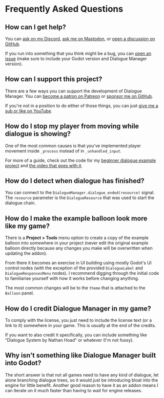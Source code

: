 # Frequently Asked Questions

## How can I get help?

You can [ask on my Discord](https://nathanhoad.net/discord), [ask me on Mastodon](https://mastodon.social/@nathanhoad), or [open a discussion on GitHub](https://github.com/nathanhoad/godot_dialogue_manager/discussions).

If you run into something that you think might be a bug, you can [open an issue](https://github.com/nathanhoad/godot_dialogue_manager/issues) (make sure to include your Godot version and Dialogue Manager version).

## How can I support this project?

There are a few ways you can support the development of Dialogue Manager. You can [become a patron on Patreon](https://patreon.com/nathanhoad) or [sponsor me on GitHub](https://github.com/sponsors/nathanhoad).

If you're not in a position to do either of those things, you can just [give me a sub or like on YouTube](https://youtube.com/@nathan_hoad).

## How do I stop my player from moving while dialogue is showing?

One of the most common causes is that you've implemented player movement inside `_process` instead of in `_unhandled_input`.

For more of a guide, check out the code for my [beginner dialogue example project](https://github.com/nathanhoad/beginner_godot4_dialogue/blob/finished/characters/coco/coco.gd#L17) and [the video that goes with it](https://youtu.be/UhPFk8FSbd8).

## How do I detect when dialogue has finished?

You can connect to the `DialogueManager.dialogue_ended(resource)` signal. The `resource` parameter is the `DialogueResource` that was used to start the dialogue chain.

## How do I make the example balloon look more like my game?

There is a **Project > Tools** menu option to create a copy of the example balloon into somewhere in your project (never edit the original example balloon directly because any changes you make will be overwritten when updating the addon).

From there it becomes an exercise in UI building using mostly Godot's UI control nodes (with the exception of the provided `DialogueLabel` and `DialogueResponsesMenu` nodes). I recommend digging through the initial code to familiarise yourself with how it works before changing anything.

The most common changes will be to the `theme` that is attached to the `Balloon` panel.

## How do I credit Dialogue Manager in my game?

To comply with the license, you just need to include the license text (or a link to it) somewhere in your game. This is usually at the end of the credits.

If you want to also credit it specifically, you can include something like "Dialogue System by Nathan Hoad" or whatever (I'm not fussy).

## Why isn't something like Dialogue Manager built into Godot?

The short answer is that not all games need to have any kind of dialogue, let alone branching dialogue trees, so it would just be introducing bloat into the engine for little benefit. Another good reason to have it as an addon means I can iterate on it much faster than having to wait for engine releases.
